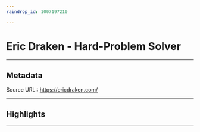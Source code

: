 ```yaml
---
raindrop_id: 1007197210

---
```


# Eric Draken - Hard-Problem Solver

___
## Metadata
Source URL:: https://ericdraken.com/


___
## Highlights
___